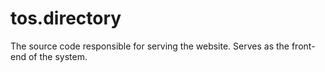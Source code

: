 # tos.directory
The source code responsible for serving the website. Serves as the front-end of the system.
